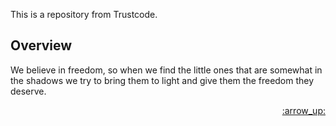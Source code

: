 
This is a repository from Trustcode.

## Overview

We believe in freedom, so when we find the little ones that are somewhat in the shadows we try to bring them to light and give them the freedom they deserve.

<p align="right"><a href="#top">:arrow_up:</a></p>
